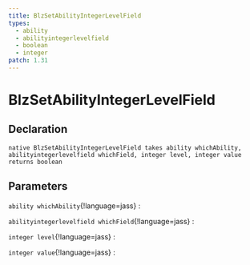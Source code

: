 ```yaml
---
title: BlzSetAbilityIntegerLevelField
types:
  - ability
  - abilityintegerlevelfield
  - boolean
  - integer
patch: 1.31
---
```


# BlzSetAbilityIntegerLevelField

## Declaration

```jass
native BlzSetAbilityIntegerLevelField takes ability whichAbility, abilityintegerlevelfield whichField, integer level, integer value returns boolean
```

## Parameters
`ability whichAbility`{!language=jass}
: 

`abilityintegerlevelfield whichField`{!language=jass}
: 

`integer level`{!language=jass}
: 

`integer value`{!language=jass}
: 
